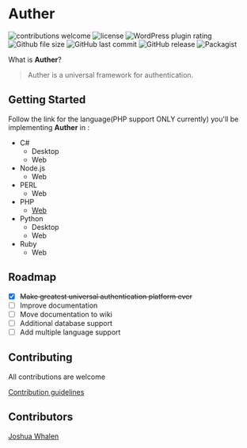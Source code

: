 # Auther

![contributions welcome](https://img.shields.io/badge/contributions-welcome-brightgreen.svg?style=flat) ![license](https://img.shields.io/github/license/mashape/apistatus.svg) ![WordPress plugin rating](https://img.shields.io/wordpress/plugin/r/akismet.svg) ![Github file size](https://img.shields.io/github/size/webcaetano/craft/build/phaser-craft.min.js.svg) 
![GitHub last commit](https://img.shields.io/github/last-commit/google/skia.svg)  ![GitHub release](https://img.shields.io/github/release/qubyte/rubidium.svg)
![Packagist](https://img.shields.io/packagist/dt/doctrine/orm.svg)


What is **Auther**?

> Auther is a universal framework for authentication.

## Getting Started

Follow the link for the language(PHP support ONLY currently) you'll be implementing **Auther** in :

- C#
   - Desktop
   - Web
- Node.js
   - Web
- PERL
   - Web
- PHP
   - [Web](Documentation/PHP/getting_started.md)
- Python
   - Desktop
   - Web
- Ruby
   - Web

## Roadmap

- [x] ~~Make greatest universal authentication platform ever~~
- [ ] Improve documentation
- [ ] Move documentation to wiki
- [ ] Additional database support
- [ ] Add multiple language support

## Contributing

All contributions are welcome

[Contribution guidelines](CONTRIBUTING.md)

## Contributors

[Joshua Whalen](https://github.com/CyberSurferX)